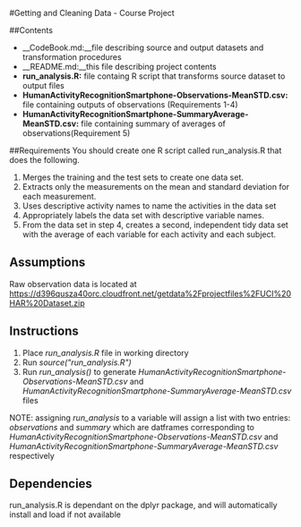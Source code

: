  #Getting and Cleaning Data - Course Project
 
 ##Contents
 
* __CodeBook.md:__file describing source and output datasets and transformation procedures
* __README.md:__this file describing project contents 
* __run_analysis.R:__ file containg R script that transforms source dataset to output files
* __HumanActivityRecognitionSmartphone-Observations-MeanSTD.csv:__ file containing outputs of observations (Requirements 1-4)
* __HumanActivityRecognitionSmartphone-SummaryAverage-MeanSTD.csv:__ file containing summary of averages of observations(Requirement 5)

 ##Requirements
You should create one R script called run_analysis.R that does the following.

1. Merges the training and the test sets to create one data set.
2. Extracts only the measurements on the mean and standard deviation for each measurement.
3. Uses descriptive activity names to name the activities in the data set
4. Appropriately labels the data set with descriptive variable names.
5. From the data set in step 4, creates a second, independent tidy data set with the average of each variable for each activity and each subject.

 ## Assumptions
 Raw observation data is located at https://d396qusza40orc.cloudfront.net/getdata%2Fprojectfiles%2FUCI%20HAR%20Dataset.zip
 
 ## Instructions 
1. Place *run_analysis.R* file in working directory
2. Run *source("run_analysis.R")*
3. Run *run_analysis()* to generate _HumanActivityRecognitionSmartphone-Observations-MeanSTD.csv_ and _HumanActivityRecognitionSmartphone-SummaryAverage-MeanSTD.csv_ files

NOTE: assigning *run_analysis* to a variable will assign a list with two entries: *observations* and *summary* which are datframes corresponding to _HumanActivityRecognitionSmartphone-Observations-MeanSTD.csv_ and _HumanActivityRecognitionSmartphone-SummaryAverage-MeanSTD.csv_ respectively
 
 ## Dependencies
run_analysis.R is dependant on the dplyr package, and will automatically install and load if not available



